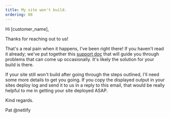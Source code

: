 ```yaml
---
title: My site won't build.
ordering: 08
---
```


Hi [customer_name],

Thanks for reaching out to us!

That's a real pain when it happens, I've been right there! If you haven't read it already; we've put together this [support doc](https://www.netlify.com/docs/build-gotchas/) that will guide you through problems that can come up occasionally. It's likely the solution for your build is there.

If your site still won't build after going through the steps outlined, I'll need some more details to get you going. If you copy the displayed output in your sites deploy log and send it to us in a reply to this email, that would be really helpful to me in getting your site deployed ASAP.

Kind regards.

Pat @netlify
